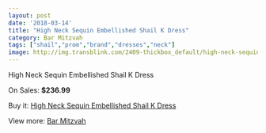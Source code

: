 ```yaml
---
layout: post
date: '2018-03-14'
title: "High Neck Sequin Embellished Shail K Dress"
category: Bar Mitzvah
tags: ["shail","prom","brand","dresses","neck"]
image: http://img.transblink.com/2409-thickbox_default/high-neck-sequin-embellished-shail-k-dress.jpg
---
```

High Neck Sequin Embellished Shail K Dress

On Sales: **$236.99**
<a href="https://www.transblink.com/en/bar-mitzvah/778-high-neck-sequin-embellished-shail-k-dress.html"><amp-img layout="responsive" width="600" height="600" src="//img.transblink.com/2409-thickbox_default/high-neck-sequin-embellished-shail-k-dress.jpg" alt="High Neck Sequin Embellished Shail K Dress 0" /></a>
<a href="https://www.transblink.com/en/bar-mitzvah/778-high-neck-sequin-embellished-shail-k-dress.html"><amp-img layout="responsive" width="600" height="600" src="//img.transblink.com/2410-thickbox_default/high-neck-sequin-embellished-shail-k-dress.jpg" alt="High Neck Sequin Embellished Shail K Dress 1" /></a>

Buy it: [High Neck Sequin Embellished Shail K Dress](https://www.transblink.com/en/bar-mitzvah/778-high-neck-sequin-embellished-shail-k-dress.html "High Neck Sequin Embellished Shail K Dress")

View more: [Bar Mitzvah](https://www.transblink.com/en/2-bar-mitzvah "Bar Mitzvah")